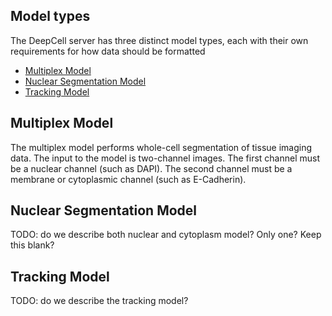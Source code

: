 ## Model types
The DeepCell server has three distinct model types, each with their own requirements for how data should be formatted

* [Multiplex Model](https://github.com/vanvalenlab/intro-to-deepcell/new/Janelia_Reorg_ng/deepcell_dot_org#multiplex-model)
* [Nuclear Segmentation Model](https://github.com/vanvalenlab/intro-to-deepcell/new/Janelia_Reorg_ng/deepcell_dot_org#nuclear-segmentation-model)
* [Tracking Model](https://github.com/vanvalenlab/intro-to-deepcell/new/Janelia_Reorg_ng/deepcell_dot_org#tracking-model)

## Multiplex Model
The multiplex model performs whole-cell segmentation of tissue imaging data. The input to the model is two-channel images. The first channel must be a
nuclear channel (such as DAPI). The second channel must be a membrane or cytoplasmic channel (such as E-Cadherin). 

## Nuclear Segmentation Model
TODO: do we describe both nuclear and cytoplasm model? Only one? Keep this blank?

## Tracking Model
TODO: do we describe the tracking model?
